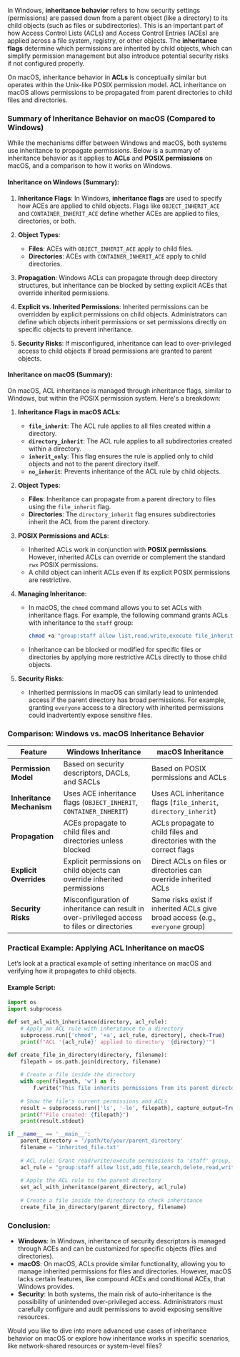 In Windows, **inheritance behavior** refers to how security settings (permissions) are passed down from a parent object (like a directory) to its child objects (such as files or subdirectories). This is an important part of how Access Control Lists (ACLs) and Access Control Entries (ACEs) are applied across a file system, registry, or other objects. The **inheritance flags** determine which permissions are inherited by child objects, which can simplify permission management but also introduce potential security risks if not configured properly.

On macOS, inheritance behavior in **ACLs** is conceptually similar but operates within the Unix-like POSIX permission model. ACL inheritance on macOS allows permissions to be propagated from parent directories to child files and directories.

### Summary of Inheritance Behavior on macOS (Compared to Windows)

While the mechanisms differ between Windows and macOS, both systems use inheritance to propagate permissions. Below is a summary of inheritance behavior as it applies to **ACLs** and **POSIX permissions** on macOS, and a comparison to how it works on Windows.

#### Inheritance on Windows (Summary):
1. **Inheritance Flags**: In Windows, **inheritance flags** are used to specify how ACEs are applied to child objects. Flags like `OBJECT_INHERIT_ACE` and `CONTAINER_INHERIT_ACE` define whether ACEs are applied to files, directories, or both.
   
2. **Object Types**: 
   - **Files**: ACEs with `OBJECT_INHERIT_ACE` apply to child files.
   - **Directories**: ACEs with `CONTAINER_INHERIT_ACE` apply to child directories.
   
3. **Propagation**: Windows ACLs can propagate through deep directory structures, but inheritance can be blocked by setting explicit ACEs that override inherited permissions.

4. **Explicit vs. Inherited Permissions**: Inherited permissions can be overridden by explicit permissions on child objects. Administrators can define which objects inherit permissions or set permissions directly on specific objects to prevent inheritance.

5. **Security Risks**: If misconfigured, inheritance can lead to over-privileged access to child objects if broad permissions are granted to parent objects.

#### Inheritance on macOS (Summary):
On macOS, ACL inheritance is managed through inheritance flags, similar to Windows, but within the POSIX permission system. Here's a breakdown:

1. **Inheritance Flags in macOS ACLs**:
   - **`file_inherit`**: The ACL rule applies to all files created within a directory.
   - **`directory_inherit`**: The ACL rule applies to all subdirectories created within a directory.
   - **`inherit_only`**: This flag ensures the rule is applied only to child objects and not to the parent directory itself.
   - **`no_inherit`**: Prevents inheritance of the ACL rule by child objects.

2. **Object Types**:
   - **Files**: Inheritance can propagate from a parent directory to files using the `file_inherit` flag.
   - **Directories**: The `directory_inherit` flag ensures subdirectories inherit the ACL from the parent directory.

3. **POSIX Permissions and ACLs**:
   - Inherited ACLs work in conjunction with **POSIX permissions**. However, inherited ACLs can override or complement the standard `rwx` POSIX permissions.
   - A child object can inherit ACLs even if its explicit POSIX permissions are restrictive.

4. **Managing Inheritance**:
   - In macOS, the `chmod` command allows you to set ACLs with inheritance flags. For example, the following command grants ACLs with inheritance to the `staff` group:
     ```bash
     chmod +a "group:staff allow list,read,write,execute file_inherit,directory_inherit" /path/to/parent_directory
     ```
   - Inheritance can be blocked or modified for specific files or directories by applying more restrictive ACLs directly to those child objects.

5. **Security Risks**:
   - Inherited permissions in macOS can similarly lead to unintended access if the parent directory has broad permissions. For example, granting `everyone` access to a directory with inherited permissions could inadvertently expose sensitive files.

### Comparison: Windows vs. macOS Inheritance Behavior

| Feature                 | Windows Inheritance                             | macOS Inheritance                                 |
|-------------------------|-------------------------------------------------|---------------------------------------------------|
| **Permission Model**     | Based on security descriptors, DACLs, and SACLs | Based on POSIX permissions and ACLs               |
| **Inheritance Mechanism**| Uses ACE inheritance flags (`OBJECT_INHERIT`, `CONTAINER_INHERIT`) | Uses ACL inheritance flags (`file_inherit`, `directory_inherit`) |
| **Propagation**          | ACEs propagate to child files and directories unless blocked | ACLs propagate to child files and directories with the correct flags |
| **Explicit Overrides**   | Explicit permissions on child objects can override inherited permissions | Direct ACLs on files or directories can override inherited ACLs |
| **Security Risks**       | Misconfiguration of inheritance can result in over-privileged access to files or directories | Same risks exist if inherited ACLs give broad access (e.g., `everyone` group) |

### Practical Example: Applying ACL Inheritance on macOS

Let’s look at a practical example of setting inheritance on macOS and verifying how it propagates to child objects.

#### Example Script:

```python
import os
import subprocess

def set_acl_with_inheritance(directory, acl_rule):
    # Apply an ACL rule with inheritance to a directory
    subprocess.run(['chmod', '+a', acl_rule, directory], check=True)
    print(f"ACL '{acl_rule}' applied to directory '{directory}'")

def create_file_in_directory(directory, filename):
    filepath = os.path.join(directory, filename)
    
    # Create a file inside the directory
    with open(filepath, 'w') as f:
        f.write("This file inherits permissions from its parent directory.\n")
    
    # Show the file's current permissions and ACLs
    result = subprocess.run(['ls', '-le', filepath], capture_output=True, text=True)
    print(f"File created: {filepath}")
    print(result.stdout)

if __name__ == '__main__':
    parent_directory = '/path/to/your/parent_directory'
    filename = 'inherited_file.txt'
    
    # ACL rule: Grant read/write/execute permissions to 'staff' group, with inheritance to all files and directories
    acl_rule = "group:staff allow list,add_file,search,delete,read,write,execute file_inherit,directory_inherit"
    
    # Apply the ACL rule to the parent directory
    set_acl_with_inheritance(parent_directory, acl_rule)
    
    # Create a file inside the directory to check inheritance
    create_file_in_directory(parent_directory, filename)
```

### Conclusion:
- **Windows**: In Windows, inheritance of security descriptors is managed through ACEs and can be customized for specific objects (files and directories).
- **macOS**: On macOS, ACLs provide similar functionality, allowing you to manage inherited permissions for files and directories. However, macOS lacks certain features, like compound ACEs and conditional ACEs, that Windows provides.
- **Security**: In both systems, the main risk of auto-inheritance is the possibility of unintended over-privileged access. Administrators must carefully configure and audit permissions to avoid exposing sensitive resources.

Would you like to dive into more advanced use cases of inheritance behavior on macOS or explore how inheritance works in specific scenarios, like network-shared resources or system-level files?